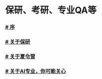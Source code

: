 # 保研、考研、专业QA等


### [# 序](https://github.com/Robin-WZQ/BIT-AI-Review/blob/main/保研、考研、专业QA等/序.md)

### [# 关于保研](https://github.com/Robin-WZQ/BIT-AI-Review/blob/main/保研、考研、专业QA等/关于保研.md)

### [# 关于夏令营](https://github.com/Robin-WZQ/BIT-AI-Review/blob/main/保研、考研、专业QA等/关于夏令营.md)

### [# 关于AI专业，你可能关心](https://github.com/Robin-WZQ/BIT-AI-Review/blob/main/保研、考研、专业QA等/%E4%BA%BA%E5%B7%A5%E6%99%BA%E8%83%BD%E4%B8%93%E4%B8%9AQA.md)
